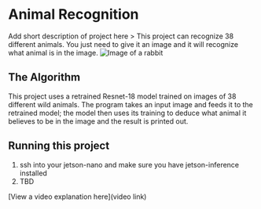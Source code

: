 # Animal Recognition

 Add short description of project here > 
This project can recognize 38 different animals. You just need to give it an image and it will recognize what animal is in the image.
![Image of a rabbit](https://upload.wikimedia.org/wikipedia/commons/d/df/Eastern_Cottontail.JPG)

## The Algorithm

This project uses a retrained Resnet-18 model trained on images of 38 different wild animals. The program takes an input image and feeds it to the retrained model; the model then uses its training to deduce what animal it believes to be in the image and the result is printed out.

## Running this project

1. ssh into your jetson-nano and make sure you have jetson-inference installed
2. TBD

[View a video explanation here](video link)
